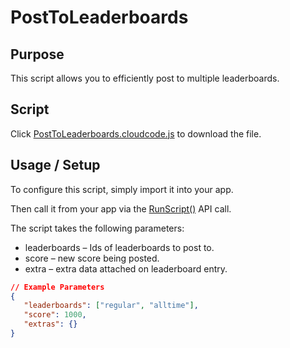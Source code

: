 # PostToLeaderboards
## Purpose
This script allows you to efficiently post to multiple leaderboards.

## Script
Click [PostToLeaderboards.cloudcode.js](PostToLeaderboards.cloudcode.js) to download the file.

## Usage / Setup
To configure this script, simply import it into your app.

Then call it from your app via the [RunScript()](https://getbraincloud.com/apidocs/apiref/index.html#capi-script-runscript) API call.

The script takes the following parameters:

* leaderboards – Ids of leaderboards to post to.
* score – new score being posted.
* extra – extra data attached on leaderboard entry.

```json
// Example Parameters
{
   "leaderboards": ["regular", "alltime"],
   "score": 1000,
   "extras": {}
}
```